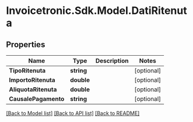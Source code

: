 # Invoicetronic.Sdk.Model.DatiRitenuta

## Properties

Name | Type | Description | Notes
------------ | ------------- | ------------- | -------------
**TipoRitenuta** | **string** |  | [optional] 
**ImportoRitenuta** | **double** |  | [optional] 
**AliquotaRitenuta** | **double** |  | [optional] 
**CausalePagamento** | **string** |  | [optional] 

[[Back to Model list]](../../README.md#documentation-for-models) [[Back to API list]](../../README.md#documentation-for-api-endpoints) [[Back to README]](../../README.md)

